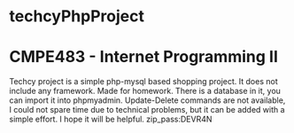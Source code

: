 # techcyPhpProject
# CMPE483 - Internet Programming II
Techcy project is a simple php-mysql based shopping project. It does not include any framework. Made for homework.
There is a database in it, you can import it into phpmyadmin. 
Update-Delete commands are not available, I could not spare time due to technical problems, but it can be added with a simple effort.
I hope it will be helpful.
zip_pass:DEVR4N
